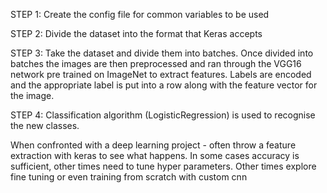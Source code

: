STEP 1: Create the config file for common variables to be used

STEP 2: Divide the dataset into the format that Keras accepts

STEP 3: Take the dataset and divide them into batches. Once divided into batches the images are then preprocessed and ran through the VGG16 network pre trained on ImageNet to extract features. Labels are encoded and the appropriate label is put into a row along with the feature vector for the image.

STEP 4: Classification algorithm (LogisticRegression) is used to recognise the new classes.

When confronted with a deep learning project - often throw a feature extraction with keras to see what happens.
In some cases accuracy is sufficient, other times need to tune hyper parameters. Other times explore fine tuning or even training from scratch with custom cnn
